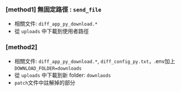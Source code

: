 ### [method1] 無固定路徑 : `send_file`
- 相關文件: `diff_app_py_download.*`
- 從 `uploads` 中下載到使用者路徑
  
### [method2]
- 相關文件: `diff_app_py_download.*`, `diff_config_py.txt`，.env加上 `DOWNLOAD_FOLDER=downloads`
- 從 `uploads` 中下載到新 folder: `downlaods`
- `patch`文件中註解掉的部分
